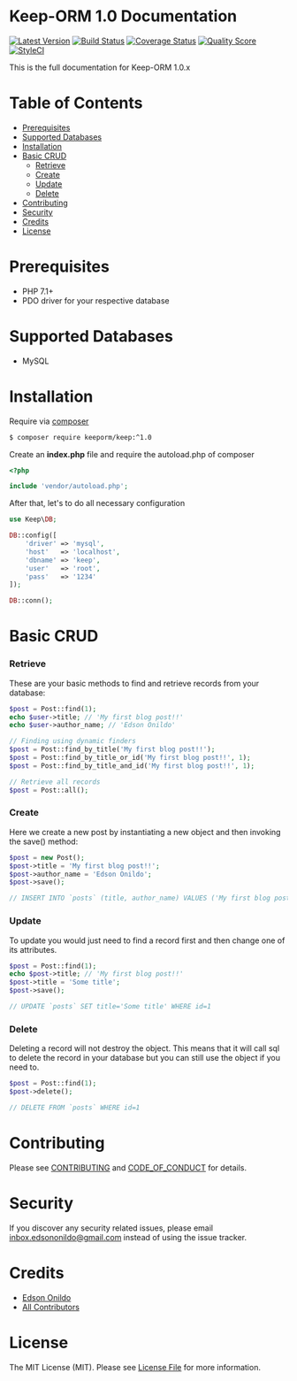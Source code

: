 Keep-ORM 1.0 Documentation
======================

[![Latest Version][ico-version]][link-version]
[![Build Status][ico-travis]][link-travis]
[![Coverage Status][ico-scrutinizer]][link-scrutinizer]
[![Quality Score][ico-code-quality]][link-code-quality]
[![StyleCI][ico-styleci]][link-styleci]

This is the full documentation for Keep-ORM 1.0.x

Table of Contents
=================

* [Prerequisites](#prerequisites)
* [Supported Databases](#supported-databases)
* [Installation](#installation)
* [Basic CRUD](#basic-crud)
    * [Retrieve](#retrieve)
    * [Create](#create)
    * [Update](#update)
    * [Delete](#delete)
* [Contributing](#contributing)
* [Security](#security)
* [Credits](#credits)
* [License](#license)

Prerequisites
=============

* PHP 7.1+
* PDO driver for your respective database

Supported Databases
===================

* MySQL

Installation
============

Require via [composer](https://getcomposer.org/download/)

``` sh
$ composer require keeporm/keep:^1.0
```

Create an **index.php** file and require the autoload.php of composer

```php
<?php

include 'vendor/autoload.php';
```

After that, let's to do all necessary configuration

```php
use Keep\DB;

DB::config([
    'driver' => 'mysql',
    'host'   => 'localhost',
    'dbname' => 'keep',
    'user'   => 'root',
    'pass'   => '1234'
]);

DB::conn();
```

Basic CRUD
==========

### Retrieve

These are your basic methods to find and retrieve records from your database:

```php
$post = Post::find(1);
echo $user->title; // 'My first blog post!!'
echo $user->author_name; // 'Edson Onildo'

// Finding using dynamic finders
$post = Post::find_by_title('My first blog post!!');
$post = Post::find_by_title_or_id('My first blog post!!', 1);
$post = Post::find_by_title_and_id('My first blog post!!', 1);

// Retrieve all records
$post = Post::all();
```

### Create

Here we create a new post by instantiating a new object and then invoking the save() method:

```php
$post = new Post();
$post->title = 'My first blog post!!';
$post->author_name = 'Edson Onildo';
$post->save();

// INSERT INTO `posts` (title, author_name) VALUES ('My first blog post!!', 'Edson Onildo');
```

### Update

To update you would just need to find a record first and then change one of its attributes.

```php
$post = Post::find(1);
echo $post->title; // 'My first blog post!!'
$post->title = 'Some title';
$post->save();

// UPDATE `posts` SET title='Some title' WHERE id=1
```

### Delete

Deleting a record will not destroy the object. This means that it will call sql to delete the record in your database but you can still use the object if you need to.

```php
$post = Post::find(1);
$post->delete();

// DELETE FROM `posts` WHERE id=1
```

Contributing
============

Please see [CONTRIBUTING](CONTRIBUTING.md) and [CODE_OF_CONDUCT](CODE_OF_CONDUCT.md) for details.

Security
========

If you discover any security related issues, please email inbox.edsononildo@gmail.com instead of using the issue tracker.

Credits
=======

- [Edson Onildo][link-author]
- [All Contributors][link-contributors]

License
=======

The MIT License (MIT). Please see [License File](LICENSE.md) for more information.

[ico-version]: https://img.shields.io/github/release/EdsonOnildoJR/Keep-ORM.svg?style=flat-square
[ico-travis]: https://img.shields.io/travis/EdsonOnildoJR/Keep-ORM/master.svg?style=flat-square
[ico-scrutinizer]: https://img.shields.io/scrutinizer/coverage/g/EdsonOnildoJR/Keep-ORM.svg?style=flat-square
[ico-code-quality]: https://img.shields.io/scrutinizer/g/EdsonOnildoJR/Keep-ORM.svg?style=flat-square
[ico-styleci]: https://styleci.io/repos/124445597/shield?branch=master

[link-version]:https://github.com/EdsonOnildoJR/Keep-ORM/releases
[link-travis]: https://travis-ci.org/EdsonOnildoJR/Keep-ORM
[link-scrutinizer]: https://scrutinizer-ci.com/g/EdsonOnildoJR/Keep-ORM/code-structure
[link-code-quality]: https://scrutinizer-ci.com/g/EdsonOnildoJR/Keep-ORM
[link-styleci]: https://styleci.io/repos/124445597
[link-author]: https://github.com/EdsonOnildoJR
[link-contributors]: https://github.com/EdsonOnildoJR/Keep-ORM/contributors
